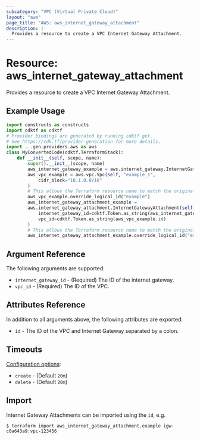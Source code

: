 ```yaml
---
subcategory: "VPC (Virtual Private Cloud)"
layout: "aws"
page_title: "AWS: aws_internet_gateway_attachment"
description: |-
  Provides a resource to create a VPC Internet Gateway Attachment.
---
```


# Resource: aws_internet_gateway_attachment

Provides a resource to create a VPC Internet Gateway Attachment.

## Example Usage

```python
import constructs as constructs
import cdktf as cdktf
# Provider bindings are generated by running cdktf get.
# See https://cdk.tf/provider-generation for more details.
import ...gen.providers.aws as aws
class MyConvertedCode(cdktf.TerraformStack):
    def __init__(self, scope, name):
        super().__init__(scope, name)
        aws_internet_gateway_example = aws.internet_gateway.InternetGateway(self, "example")
        aws_vpc_example = aws.vpc.Vpc(self, "example_1",
            cidr_block="10.1.0.0/16"
        )
        # This allows the Terraform resource name to match the original name. You can remove the call if you don't need them to match.
        aws_vpc_example.override_logical_id("example")
        aws_internet_gateway_attachment_example =
        aws.internet_gateway_attachment.InternetGatewayAttachment(self, "example_2",
            internet_gateway_id=cdktf.Token.as_string(aws_internet_gateway_example.id),
            vpc_id=cdktf.Token.as_string(aws_vpc_example.id)
        )
        # This allows the Terraform resource name to match the original name. You can remove the call if you don't need them to match.
        aws_internet_gateway_attachment_example.override_logical_id("example")
```

## Argument Reference

The following arguments are supported:

* `internet_gateway_id` - (Required) The ID of the internet gateway.
* `vpc_id` - (Required) The ID of the VPC.

## Attributes Reference

In addition to all arguments above, the following attributes are exported:

* `id` - The ID of the VPC and Internet Gateway separated by a colon.

## Timeouts

[Configuration options](https://developer.hashicorp.com/terraform/language/resources/syntax#operation-timeouts):

- `create` - (Default `20m`)
- `delete` - (Default `20m`)

## Import

Internet Gateway Attachments can be imported using the `id`, e.g.

```
$ terraform import aws_internet_gateway_attachment.example igw-c0a643a9:vpc-123456
```

<!-- cache-key: cdktf-0.17.0-pre.15 input-c30ce15e8769b3a40d49f682973418e65ab8d72758e21994ef407a03f0637deb -->